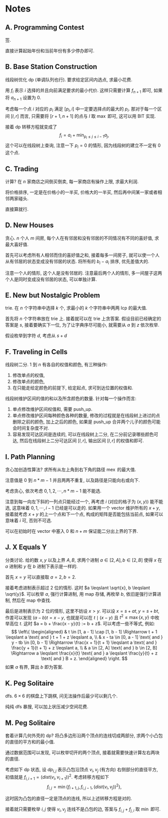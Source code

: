 # Notes

## A. Programming Contest
签. 

直接计算起始年份和当前年份有多少停办即可.

## B. Base Station Construction
线段树优化 dp (单调队列也行). 要求给定区间内选点, 求最小花费.

用 $f_i$ 表示 $i$ 选择的并且向前满足要求的最小代价.
这样只需要计算 $f_{n+1}$ 即可, 如果将 $a_{n+1}$ 设置为 $0$.

考虑每一个点 $i$ 对应的 $p_i$ 满足 $[p_i, i]$ 中一定要选择点的最大的 $p_i$.
那对于每一个区间 $[l, r]$ 而言, 只需要将 $[r + 1, n + 1]$ 的点与 $l$ 取 $\max$ 即可, 这可以用 BIT 实现.

接着 dp 转移方程就变成了
$$
f_i = a_i + \min_{p_i \leqslant j \leqslant i - 1} a_j,
$$
这个可以在线段树上查询, 注意一下 $p_i = 0$ 的情形, 因为线段树的建立不一定有 $0$ 这个点.

## C. Trading
计算? 在 $n$ 家商店之间倒买倒卖, 每一家商店有操作上限, 求最大利润.

将价格排序, 一定是在价格小的一半买, 价格大的一半买, 然后再中间某一家或者相邻两家碰头.

直接算就行.

## D. New Houses
贪心. $n$ 个人 $m$ 间房, 每个人在有邻居和没有邻居的不同情况有不同的喜好值, 求最大喜好值.

首先可以考虑所有人相邻而住的喜好值之和, 接着每多一间房子, 就可以使一个人从有邻居的状态变成没有邻居的状态.
将所有的 $b_i - a_i$ 排序, 优先差值大的.

注意一个人的情形, 这个人是没有邻居的.
注意最后两个人的情形, 多一间屋子这两个人是同时变成没有邻居的状态, 可以单独计算.

## E. New but Nostalgic Problem
trie. 在 $n$ 个字符串中选择 $k$ 个, 求最小的 $k$ 个字符串中两两 lcp 的最大值.

首先将 $n$ 个字符串放在 trie 上. 接着就可以在 trie 上贪答案.
假设目前已经确定的答案是 $s$, 接着要确实下一位, 为了让字典序尽可能小, 就需要从 $a$ 到 $z$ 依次枚举.

假设枚举到字符 $d$, 考虑从 $s + d$


## F. Traveling in Cells
线段树二分. $1$ 到 $n$ 有各自的权值和颜色, 有三种操作:
1. 修改单点的权值,
2. 修改单点的颜色,
2. 在只能走给定颜色的前提下, 给定起点, 求可到达位置的权值和.

线段树维护区间的值的和以及所含颜色的数量. 针对每一个操作而言:
1. 单点修改维护区间权值和, 需要 push_up.
2. 单点修改维护区间每种颜色各种的数量, 修改的过程就是在线段树上进过的点删除之前的颜色, 加上之后的颜色, 如果是 push_up 合并两个儿子的颜色可能会时间复杂度不对.
3. 容易发现可达区间是连续的, 可以在线段树上二分, 在二分前记录哪些颜色可达, 然后在线段树上二分可达区间 $[l, r]$, 输出区间 $[l, r]$ 的权值和即可.

## I. Path Planning
贪心加创造性算法? 求所有从左上角到右下角的路径 $\operatorname{mex}$ 的最大值.

注意值是 $0$ 到 $n * m - 1$ 并且两两不重复, 以及路径是只能向右或向下.

考虑贪心, 依次考虑 $0, 1, 2, \cdots, n * m - 1$ 能不能选.

注意到每一向左下斜的一列点只能经过一个, 再考虑 $i$ (对应的格子为 $(x, y)$) 能不能选, 这意味着 $0, 1, \cdots, i - 1$ 已经是可以走的.
如果用一个 vector 维护所有的 $x + y$, 接着就考虑 $x + y$ 的上一个点和下一个点, 构成的矩阵是否能包括当前点, 如果可以意味着 $i$ 可, 否则不可选.

可以在初始时在 vector 中塞入 $0$ 和 $n + m$ 保证能二分出上界的下界.

## J. X Equals Y
分类讨论. 给的数 $x, y$ 以及上界 $A, B$, 求两个进制 $a \in [2, A], b \in [2, B]$ 使得 $x$ 在 $a$ 进制和 $y$ 在 $b$ 进制下表示是一样的.

首先 $x = y$ 可以直接取 $a = 2, b = 2$.

接着考虑进制表示超过 $2$ 位的情形.
这时 $a \leqslant \sqrt{x}, b \leqslant \sqrt{y}$.
可以枚举 $a$, 强行计算进制, 用 map 存储, 再枚举 $b$, 依旧是强行计算进制, 然后在 map 中查找.

最后是进制表示为 $2$ 位的情形, 这里不妨设 $x > y$.
可以设 $x = s + at, y = s + bt$, 作差可以发现 $(a - b) t = x - y$, 也就是可以在 $t \mid (x - y)$ 且 $t^2 \leqslant \max\{x, y\}$ 中枚举高位 $t$. 这时 $a = b + \frac{x - y}{t} := b + z$.
可以考虑一些不等式, 例如:
$$
\left\{
\begin{aligned}
& t \in [1, a - 1] \cap [1, b - 1] \Rightarrow t + 1 \leqslant a \text{ and } t + 1 + z \leqslant a, \\
& x - ta \in [0, a - 1] \text{ and } y - tb \in [0, b - 1] \Rightarrow \frac{x + 1}{t + 1} \leqslant a \text{ and } \frac{y + 1}{t + 1} + z \leqslant a, \\
& a \in [2, A] \text{ and } b \in [2, B] \Rightarrow a \leqslant \frac{x}{t} \text{ and } a \leqslant \frac{y}{t} + z \text{ and } B + z.
\end{aligned}
\right.
$$
如果 $a$ 有界, 算出 $b$ 即为答案.

## K. Peg Solitaire
dfs. $6 \times 6$ 的棋盘上下跳棋, 问无法操作后最少可以剩几个.

纯纯 dfs 暴搜, 可以加上状压减少空间花费.

## M. Peg Solitaire
套着计算几何外壳的 dp? 将凸多边形沿两个顶点的连线切成两部分, 求两个小凸包的直径的平方和的最小值.

通过数据范围可以发现, 可以枚举切开的两个顶点, 接着就需要快速计算左右两块的直径.

考虑如下 dp 状态, 设 $dp_{i, j}$ 表示凸包沿顶点 $v_i, v_j$ (有方向) 右侧部分的直径平方, 初值就是 $f_{i, i + 1} = (dist(v_i, v_{i+1}))^2$.
考虑转移方程如下
$$
f_{i, j} = \min\{f_{i+1, j}, f_{i, j-1}, (dist(v_i, v_j))^2\},
$$

这时因为凸包的直径一定是顶点的连线, 所以上述转移方程是对的.

接着就只需要枚举 $i, j$ 使得 $v_i, v_j$ 连线不是凸包的边, 答案与 $f_{i, j} + f_{j, i}$ 取 $\min$ 即可.





